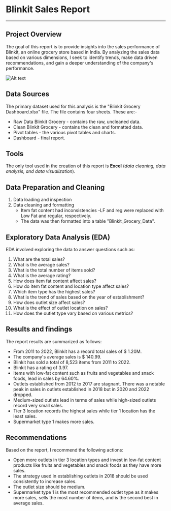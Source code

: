 # Blinkit Sales Report 
---

## Project Overview 
The goal of this report is to provide insights into the sales performance of Blinkit, an online grocery store based in India. By analyzing the sales data based on various dimensions, I seek to identify trends, make data driven recommendations, and gain a deeper understanding of the company's performance. 

![Alt text](Dashboard.png)


## Data Sources 
The primary dataset used for this analysis is the "Blinkit Grocery Dashboard.xlsx" file. The file contains four sheets. These are:-
- Raw Data Blinkit Grocery - contains the raw, uncleaned data.
- Clean Blinkit Grocery - contains the clean and formatted data.
- Pivot tables - the various pivot tables and charts.
- Dashboard - final report.

## Tools 
The only tool used in the creation of this report is **Excel** (*data cleaning, data analysis, and data visualization*).

## Data Preparation and Cleaning
1. Data loading and inspection
2. Data cleaning and formatting
   - Item fat content had inconsistencies -LF and reg were replaced with Low Fat and regular, respectively.
   - The data was then formatted into a table "Blinkit_Grocery_Data".

## Exploratory Data Analysis (EDA)
EDA involved exploring the data to answer questions such as:
1. What are the total sales?
2. What is the average sales?
3. What is the total number of items sold?
4. What is the average rating?
5. How does item fat content affect sales?
6. How do item fat content and location type affect sales?
7. Which item type has the highest sales?
8. What is the trend of sales based on the year of establishment?
9. How does outlet size affect sales?
10. What is the effect of outlet location on sales?
11. How does the outlet type vary based on various metrics?

## Results and findings 

The report results are summarized as follows:
- From 2011 to 2022, Blinkit has a record total sales of $ 1.20M.
- The company's average sales is $ 140.99.
- Blinkit has sold a total of 8,523 items from 2011 to 2022.
- Blinkit has a rating of 3.97.
- Items with low-fat content such as fruits and vegetables and snack foods, lead in sales by 64.60%.
- Outlets established from 2012 to 2017 are stagnant. There was a notable peak in sales in outlets established in 2018 but in 2020 and 2022 dropped.
- Medium-sized outlets lead in terms of sales while high-sized outlets record very small sales.
- Tier 3 location records the highest sales while tier 1 location has the least sales.
- Supermarket type 1 makes more sales.

## Recommendations

Based on the report, I recommend the following actions:

- Open more outlets in tier 3 location types and invest in low-fat content products like fruits and vegetables and snack foods as they have more sales.
- The strategy used in establishing outlets in 2018 should be used consistently to increase sales.
- The outlet size should be medium.
- Supermarket type 1 is the most recommended outlet type as it makes more sales, sells the most number of items, and is the second best in average sales. 









